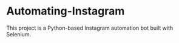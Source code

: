 # Automating-Instagram
This project is a Python-based Instagram automation bot built with Selenium.
